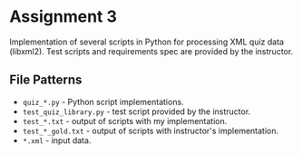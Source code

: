 # Assignment 3
Implementation of several scripts in Python for processing XML quiz data (libxml2). Test scripts and requirements spec are provided by the instructor.

## File Patterns
* `quiz_*.py` - Python script implementations.
* `test_quiz_library.py` - test script provided by the instructor.
* `test_*.txt` - output of scripts with my implementation.
* `test_*_gold.txt` - output of scripts with instructor's implementation.
* `*.xml` - input data.